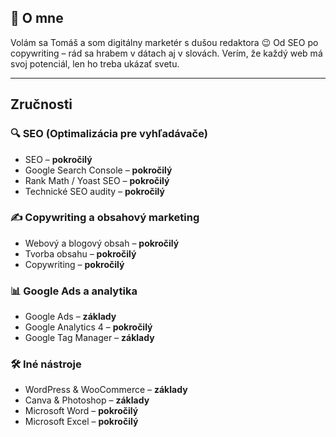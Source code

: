 ## 👋 O mne  
Volám sa Tomáš a som digitálny marketér s dušou redaktora 😉 Od SEO po copywriting – rád sa hrabem v dátach aj v slovách.  Verím, že každý web má svoj potenciál, len ho treba ukázať svetu.

---

## Zručnosti  

### 🔍 SEO (Optimalizácia pre vyhľadávače)
- SEO – **pokročilý**  
- Google Search Console – **pokročilý**  
- Rank Math / Yoast SEO – **pokročilý**  
- Technické SEO audity – **pokročilý**

### ✍️ Copywriting a obsahový marketing
- Webový a blogový obsah – **pokročilý**  
- Tvorba obsahu – **pokročilý**  
- Copywriting – **pokročilý**

### 📊 Google Ads a analytika
- Google Ads – **základy**  
- Google Analytics 4 – **pokročilý**  
- Google Tag Manager – **základy**

### 🛠️ Iné nástroje
- WordPress & WooCommerce – **základy**  
- Canva & Photoshop – **základy**  
- Microsoft Word – **pokročilý**  
- Microsoft Excel – **pokročilý**
